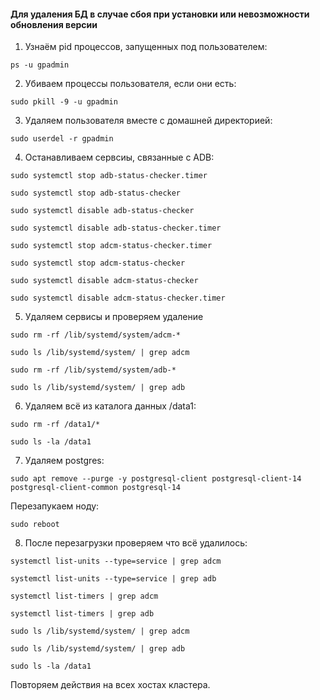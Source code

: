 #### Для удаления БД в случае сбоя при установки или невозможности обновления версии

1. Узнаём pid процессов, запущенных под пользователем:

```
ps -u gpadmin
```

2. Убиваем процессы пользователя, если они есть:

```
sudo pkill -9 -u gpadmin
```

3. Удаляем пользователя вместе с домашней директорией:

```
sudo userdel -r gpadmin
```

4. Останавливаем сервсиы, связанные с ADB:

```
sudo systemctl stop adb-status-checker.timer
```
```
sudo systemctl stop adb-status-checker
```
```
sudo systemctl disable adb-status-checker
```
```
sudo systemctl disable adb-status-checker.timer
```
```
sudo systemctl stop adcm-status-checker.timer
```
```
sudo systemctl stop adcm-status-checker
```
```
sudo systemctl disable adcm-status-checker
```
```
sudo systemctl disable adcm-status-checker.timer
```

5. Удаляем сервисы и проверяем удаление

```
sudo rm -rf /lib/systemd/system/adcm-*
```
```
sudo ls /lib/systemd/system/ | grep adcm
```
```
sudo rm -rf /lib/systemd/system/adb-*
```
```
sudo ls /lib/systemd/system/ | grep adb
```

6. Удаляем всё из каталога данных /data1:

```
sudo rm -rf /data1/*
```
```
sudo ls -la /data1
```

7. Удаляем postgres:

```
sudo apt remove --purge -y postgresql-client postgresql-client-14 postgresql-client-common postgresql-14
```



Перезапукаем ноду:

```
sudo reboot
```

8. После перезагрузки проверяем что всё удалилось:

```
systemctl list-units --type=service | grep adcm
```
```
systemctl list-units --type=service | grep adb
```
```
systemctl list-timers | grep adcm
```
```
systemctl list-timers | grep adb
```
```
sudo ls /lib/systemd/system/ | grep adcm
```
```
sudo ls /lib/systemd/system/ | grep adb
```
```
sudo ls -la /data1
```

Повторяем действия на всех хостах кластера.

